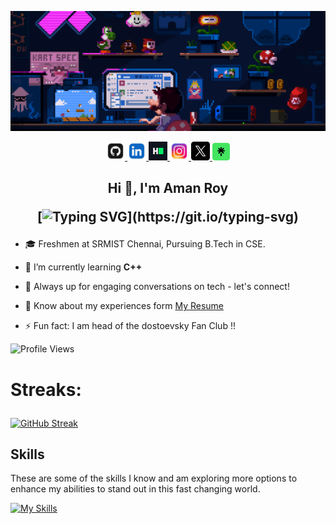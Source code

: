 <p align="center">
    <img src="mario.gif" alt="gif">
</p>

<p align="center">

<a href="https://github.com/AmanKRoy" target="_blank">
    <img src="./images/github.png" height="30px">
</a>
<a href="https://www.linkedin.com/in/amankroy/" target="_blank">
    <img src="./images/linkedin.png" height="30px">
</a>
<a href="https://www.hackerrank.com/profile/rohitkumar620200" target="_blank">
    <img src="./images/hackerRank.png" height="30px">
</a>
<a href="https://www.instagram.com/_aman.k.roy_/" target="_blank">
    <img src="./images/ig.png" height="30px">
</a>
<a href="https://twitter.com/Rk5108Kumar" target="_blank">
    <img src="./x.png" height="30px">
</a>
<a href="https://www.biodrop.io/RohitKumar-tech" target="_blank">
    <img src="./images/linktree.png" height="28px">
</a>

</p>


<h2 align="center">Hi 👋, I'm Aman Roy

[![Typing SVG](https://readme-typing-svg.herokuapp.com?font=Montserrat&color=%239333F7&vCenter=true&lines=Friendly+Neighbourhood;Flutter+Developer;)](https://git.io/typing-svg)

</h2>


<p>

    
</p> 

- 🎓 Freshmen at SRMIST Chennai, Pursuing B.Tech in CSE.

- 🌱 I’m currently learning **C++**

- 💬 Always up for engaging conversations on tech - let's connect!

- 📄 Know about my experiences form [My Resume](https://drive.google.com/file/d/1I_gnTLoJK9DLcewJVIv8CZve6m5IQU8I/view?usp=drive_link)

- ⚡ Fun fact: I am head of the dostoevsky Fan Club !!



![Profile Views](https://komarev.com/ghpvc/?username=AmanKRoy)

<h1> Streaks:
<p></p>
</h1>

[![GitHub Streak](https://streak-stats.demolab.com?user=AmanKRoy&theme=dark&border_radius=9)](https://git.io/streak-stats)

## Skills

These are some of the skills I know and am exploring more options to enhance my abilities to stand out in this fast changing world.

[![My Skills](https://skillicons.dev/icons?i=python,dart,c,flutter,firebase&theme=light)](https://skillicons.dev)
